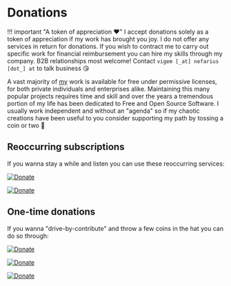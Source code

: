 # Donations

!!! important "A token of appreciation ❤️"
    I accept donations solely as a token of appreciation if my work has brought you joy. I do not offer any services in return for donations. If you wish to contract me to carry out specific work for financial reimbursement you can hire my skills through my company. B2B relationships most welcome! Contact `vigem [_at] nefarius [dot_] at` to talk business 😘

A vast majority of [my](https://github.com/nefarius) work is available for free under permissive licenses, for both private individuals and enterprises alike. Maintaining this many popular projects requires time and skill and over the years a tremendous portion of my life has been dedicated to Free and Open Source Software. I usually work independent and without an "agenda" so if my chaotic creations have been useful to you consider supporting my path by tossing a coin or two 💖

## Reoccurring subscriptions

If you wanna stay a while and listen you can use these reoccurring services:

[![Donate](https://img.shields.io/badge/Subscribe-Patreon-orange.svg)](https://www.patreon.com/nefarius)

[![Donate](https://img.shields.io/badge/Subscribe-Liberapay-yellow.svg)](https://liberapay.com/Nefarius)

## One-time donations

If you wanna "drive-by-contribute" and throw a few coins in the hat you can do so through:

[![Donate](https://img.shields.io/badge/Donate-Paypal-blue.svg)](https://paypal.me/NefariusMaximus)

[![Donate](https://img.shields.io/badge/Donate-buymeacoffee-yellow.svg)](https://www.buymeacoffee.com/Nefarius)

[![Donate](https://img.shields.io/badge/Donate-Kofi-red.svg)](https://ko-fi.com/nefariusmaximus)

